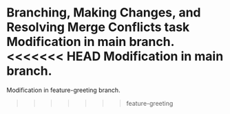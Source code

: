  Branching, Making Changes, and Resolving Merge Conflicts task
Modification in main branch.
<<<<<<< HEAD
Modification in main branch.
=======
Modification in feature-greeting branch.
>>>>>>> feature-greeting
